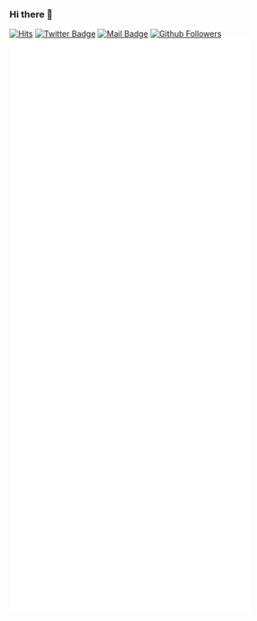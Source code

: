 ### Hi there 👋
[![Hits](https://hits.seeyoufarm.com/api/count/incr/badge.svg?url=https%3A%2F%2Fgithub.com%2Fcqtd)](https://github.com/cqtd)
[![Twitter Badge](https://img.shields.io/badge/-Twitter-1877f2?style=flat-square&logo=twitter&logoColor=white&link=https://twitter.com/cqnity/)](https://twitter.com/cqnity/)
[![Mail Badge](https://img.shields.io/badge/-Gmail-d14836?style=flat-square&logo=Gmail&logoColor=white&link=mailto:cqtd@pm.me)](mailto:cqtd@pm.me)
[![Github Followers](https://img.shields.io/github/followers/cqtd?color=06d6a0&label=Github%20Followers&style=for-the-badge=600x20)](https://github.com/cqtd?tab=followers)  
![Metrics](https://github.com/cqtd/cqtd/blob/main/github-metrics.svg)

<!--
**cqtd/cqtd** is a ✨ _special_ ✨ repository because its `README.md` (this file) appears on your GitHub profile.

Here are some ideas to get you started:

- 🔭 I’m currently working on ...
- 🌱 I’m currently learning ...
- 👯 I’m looking to collaborate on ...
- 🤔 I’m looking for help with ...
- 💬 Ask me about ...
- 📫 How to reach me: ...
- 😄 Pronouns: ...
- ⚡ Fun fact: ...
-->
